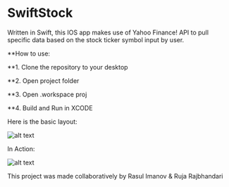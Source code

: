 # SwiftStock
Written in Swift, this IOS app makes use of Yahoo Finance! API to pull specific data based on the stock ticker symbol input by user.

**How to use: 

**1. Clone the repository to your desktop

**2. Open project folder

**3. Open .workspace proj

**4. Build and Run in XCODE 

Here is the basic layout:

![alt text](https://github.com/rimanov/stockinfo/blob/main/CSC690_MockUp.png?raw=true)

In Action: 

![alt text](https://github.com/rimanov/stockinfo/blob/main/sc.png?raw=true)


This project was made collaboratively by Rasul Imanov & Ruja Rajbhandari
